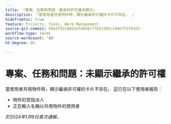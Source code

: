 ```yaml
---
title: 「專案、任務和問題：繼承的許可權未顯示」
description: 「當使用者共用物件時，顯示繼承許可權的卡片不存在。 」
hidefromtoc: true
feature: Projects, Tasks, Work Management
source-git-commit: 09edf92c80d2efd0e8c77b53395c149e753393d3
workflow-type: tm+mt
source-wordcount: '80'
ht-degree: 0%

---
```



# 專案、任務和問題：未顯示繼承的許可權

當使用者共用物件時，顯示繼承許可權的卡片不存在。 這已在以下使用者報告：

* 物件的受指派人
* 正在輸入名稱以共用物件的使用者

_於2024年1月9日首次通報。_


